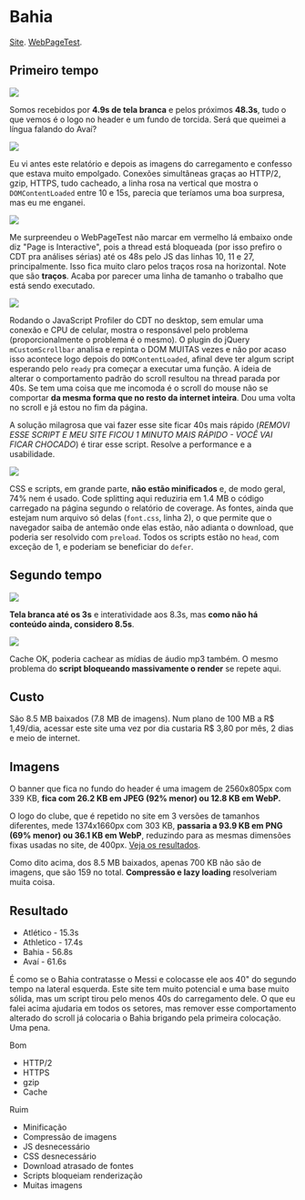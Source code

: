 # Bahia

[Site](https://www.esporteclubebahia.com.br/). [WebPageTest](https://www.webpagetest.org/result/190422_WW_4f02fcf7f5e68dc4ebd3398f2d3d3571/).

## Primeiro tempo

![](imgs/filmstrip-first-view-run-3.png)

Somos recebidos por **4.9s de tela branca** e pelos próximos **48.3s**, tudo o que vemos é o logo no header e um fundo de torcida. Será que queimei a língua falando do Avaí?

![](imgs/first-view-run-3.png)

Eu vi antes este relatório e depois as imagens do carregamento e confesso que estava muito empolgado. Conexões simultâneas graças ao HTTP/2, gzip, HTTPS, tudo cacheado, a linha rosa na vertical que mostra o `DOMContentLoaded` entre 10 e 15s, parecia que teríamos uma boa surpresa, mas eu me enganei.

![](imgs/scripts.png)

Me surpreendeu o WebPageTest não marcar em vermelho lá embaixo onde diz "Page is Interactive", pois a thread está bloqueada (por isso prefiro o CDT pra análises sérias) até os 48s pelo JS das linhas 10, 11 e 27, principalmente. Isso fica muito claro pelos traços rosa na horizontal. Note que são **traços**. Acaba por parecer uma linha de tamanho o trabalho que está sendo executado.

![](imgs/profiler.png)

Rodando o JavaScript Profiler do CDT no desktop, sem emular uma conexão e CPU de celular, mostra o responsável pelo problema (proporcionalmente o problema é o mesmo). O plugin do jQuery `mCustomScrollbar` analisa e repinta o DOM MUITAS vezes e não por acaso isso acontece logo depois do `DOMContentLoaded`, afinal deve ter algum script esperando pelo `ready` pra começar a executar uma função. A ideia de alterar o comportamento padrão do scroll resultou na thread parada por 40s. Se tem uma coisa que me incomoda é o scroll do mouse não se comportar **da mesma forma que no resto da internet inteira**. Dou uma volta no scroll e já estou no fim da página.

A solução milagrosa que vai fazer esse site ficar 40s mais rápido (*REMOVI ESSE SCRIPT E MEU SITE FICOU 1 MINUTO MAIS RÁPIDO - VOCÊ VAI FICAR CHOCADO*) é tirar esse script. Resolve a performance e a usabilidade.

![](imgs/coverage.png)

CSS e scripts, em grande parte, **não estão minificados** e, de modo geral, 74% nem é usado. Code splitting aqui reduziria em 1.4 MB o código carregado na página segundo o relatório de coverage. As fontes, ainda que estejam num arquivo só delas (`font.css`, linha 2), o que permite que o navegador saiba de antemão onde elas estão, não adianta o download, que poderia ser resolvido com `preload`. Todos os scripts estão no `head`, com exceção de 1, e poderiam se beneficiar do `defer`.

## Segundo tempo

![](imgs/filmstrip-second-view-run-3.png)

**Tela branca até os 3s** e interatividade aos 8.3s, mas **como não há conteúdo ainda, considero 8.5s**.

![](imgs/second-view-run-3.png)

Cache OK, poderia cachear as mídias de áudio mp3 também. O mesmo problema do **script bloqueando massivamente o render** se repete aqui.

## Custo

São 8.5 MB baixados (7.8 MB de imagens). Num plano de 100 MB a R$ 1,49/dia, acessar este site uma vez por dia custaria R$ 3,80 por mês, 2 dias e meio de internet.

## Imagens

O banner que fica no fundo do header é uma imagem de 2560x805px com 339 KB, **fica com 26.2 KB em JPEG (92% menor) ou 12.8 KB em WebP.**

O logo do clube, que é repetido no site em 3 versões de tamanhos diferentes, mede 1374x1660px com 303 KB, **passaria a 93.9 KB em PNG (69% menor) ou 36.1 KB em WebP**, reduzindo para as mesmas dimensões fixas usadas no site, de 400px. [Veja os resultados](imgs/squoosh).

Como dito acima, dos 8.5 MB baixados, apenas 700 KB não são de imagens, que são 159 no total. **Compressão e lazy loading** resolveriam muita coisa.

## Resultado

- Atlético - 15.3s
- Athletico - 17.4s
- Bahia - 56.8s
- Avaí - 61.6s

É como se o Bahia contratasse o Messi e colocasse ele aos 40" do segundo tempo na lateral esquerda. Este site tem muito potencial e uma base muito sólida, mas um script tirou pelo menos 40s do carregamento dele. O que eu falei acima ajudaria em todos os setores, mas remover esse comportamento alterado do scroll já colocaria o Bahia brigando pela primeira colocação. Uma pena.

Bom
- HTTP/2
- HTTPS
- gzip
- Cache

Ruim
- Minificação
- Compressão de imagens
- JS desnecessário
- CSS desnecessário
- Download atrasado de fontes
- Scripts bloqueiam renderização
- Muitas imagens